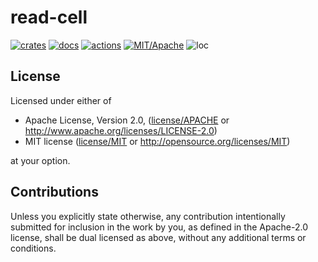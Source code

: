 # read-cell

[![crates](https://img.shields.io/crates/v/read-cell.svg?style=for-the-badge&label=read-cell)](https://crates.io/crates/read-cell)
[![docs](https://img.shields.io/badge/docs.rs-read--cell-66c2a5?style=for-the-badge&labelColor=555555&logoColor=white)](https://docs.rs/read-cell)
[![actions](https://img.shields.io/github/workflow/status/zakarumych/read-cell/badge/master?style=for-the-badge)](https://github.com/zakarumych/read-cell/actions?query=workflow%3ARust)
[![MIT/Apache](https://img.shields.io/badge/license-MIT%2FApache-blue.svg?style=for-the-badge)](COPYING)
![loc](https://img.shields.io/tokei/lines/github/zakarumych/read-cell?style=for-the-badge)

## License

Licensed under either of

* Apache License, Version 2.0, ([license/APACHE](license/APACHE) or http://www.apache.org/licenses/LICENSE-2.0)
* MIT license ([license/MIT](license/MIT) or http://opensource.org/licenses/MIT)

at your option.

## Contributions

Unless you explicitly state otherwise, any contribution intentionally submitted for inclusion in the work by you, as defined in the Apache-2.0 license, shall be dual licensed as above, without any additional terms or conditions.
